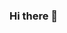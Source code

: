 ### Hi there 👋

<!--
**moody415/moody415** is a ✨ _special_ ✨ repository because its `README.md` (this file) appears on your GitHub profile.

Hi 👋 My name is Mahmudul Hasan
===============================

* 🌍  I'm based in New York
* ✉️  You can contact me at [MAHMUDUL4155@GMAIL.COM](mailto:MAHMUDUL4155@GMAIL.COM)
* 🧠  I'm learning React and Node
* ⚡  I am a huge sports fan

### Skills

<p align="left">
<a href="https://www.oracle.com/java/" target="_blank" rel="noreferrer"><img src="https://raw.githubusercontent.com/danielcranney/readme-generator/main/public/icons/skills/java-colored.svg" width="36" height="36" alt="Java" /></a>
<a href="https://developer.mozilla.org/en-US/docs/Web/JavaScript" target="_blank" rel="noreferrer"><img src="https://raw.githubusercontent.com/danielcranney/readme-generator/main/public/icons/skills/javascript-colored.svg" width="36" height="36" alt="JavaScript" /></a>
</p>


### Socials

<p align="left"> <a href="https://www.github.com/moody415" target="_blank" rel="noreferrer"><img src="https://raw.githubusercontent.com/danielcranney/readme-generator/main/public/icons/socials/github.svg" width="32" height="32" /></a> <a href="https://www.linkedin.com/in/mahmudul-hasan4/" target="_blank" rel="noreferrer"><img src="https://raw.githubusercontent.com/danielcranney/readme-generator/main/public/icons/socials/linkedin.svg" width="32" height="32" /></a></p>

### Support Me

<a href="https://www.buymeacoffee.com/mahmudul"><img src="https://cdn.buymeacoffee.com/buttons/v2/default-yellow.png" width="200" /></a>
